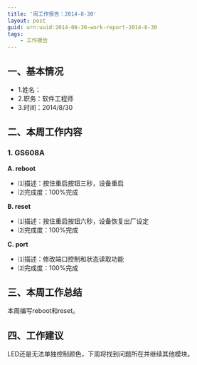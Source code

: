 ```yaml
---
title: '周工作报告：2014-8-30'
layout: post
guid: urn:uuid:2014-08-30-work-report-2014-8-30
tags:
    - 工作报告
---
```


## 一、基本情况

 - 1.姓名：
 - 2.职务：软件工程师
 - 3.时间：2014/8/30

## 二、本周工作内容

### 1. GS608A

**A. reboot**

 - ⑴描述：按住重启按钮三秒，设备重启
 - ⑵完成度：100%完成
 
**B. reset**

 - ⑴描述：按住重启按钮六秒，设备恢复出厂设定
 - ⑵完成度：100%完成
 
**C. port**

 - ⑴描述：修改端口控制和状态读取功能
 - ⑵完成度：100%完成
 
## 三、本周工作总结

本周编写reboot和reset。

## 四、工作建议

LED还是无法单独控制颜色，下周将找到问题所在并继续其他模块。